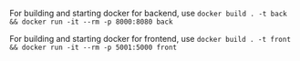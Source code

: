 For building and starting docker for backend, use `docker build . -t back && docker run -it --rm -p 8000:8080 back`

For building and starting docker for frontend, use `docker build . -t front && docker run -it --rm -p 5001:5000 front`
